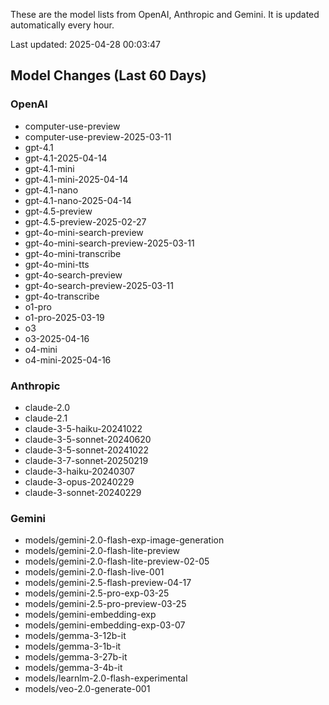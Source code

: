 These are the model lists from OpenAI, Anthropic and Gemini.
It is updated automatically every hour.

Last updated: 2025-04-28 00:03:47

## Model Changes (Last 60 Days)

### OpenAI

+ computer-use-preview
+ computer-use-preview-2025-03-11
+ gpt-4.1
+ gpt-4.1-2025-04-14
+ gpt-4.1-mini
+ gpt-4.1-mini-2025-04-14
+ gpt-4.1-nano
+ gpt-4.1-nano-2025-04-14
+ gpt-4.5-preview
+ gpt-4.5-preview-2025-02-27
+ gpt-4o-mini-search-preview
+ gpt-4o-mini-search-preview-2025-03-11
+ gpt-4o-mini-transcribe
+ gpt-4o-mini-tts
+ gpt-4o-search-preview
+ gpt-4o-search-preview-2025-03-11
+ gpt-4o-transcribe
+ o1-pro
+ o1-pro-2025-03-19
+ o3
+ o3-2025-04-16
+ o4-mini
+ o4-mini-2025-04-16

### Anthropic

+ claude-2.0
+ claude-2.1
+ claude-3-5-haiku-20241022
+ claude-3-5-sonnet-20240620
+ claude-3-5-sonnet-20241022
+ claude-3-7-sonnet-20250219
+ claude-3-haiku-20240307
+ claude-3-opus-20240229
+ claude-3-sonnet-20240229

### Gemini

+ models/gemini-2.0-flash-exp-image-generation
+ models/gemini-2.0-flash-lite-preview
+ models/gemini-2.0-flash-lite-preview-02-05
+ models/gemini-2.0-flash-live-001
+ models/gemini-2.5-flash-preview-04-17
+ models/gemini-2.5-pro-exp-03-25
+ models/gemini-2.5-pro-preview-03-25
+ models/gemini-embedding-exp
+ models/gemini-embedding-exp-03-07
+ models/gemma-3-12b-it
+ models/gemma-3-1b-it
+ models/gemma-3-27b-it
+ models/gemma-3-4b-it
+ models/learnlm-2.0-flash-experimental
+ models/veo-2.0-generate-001

